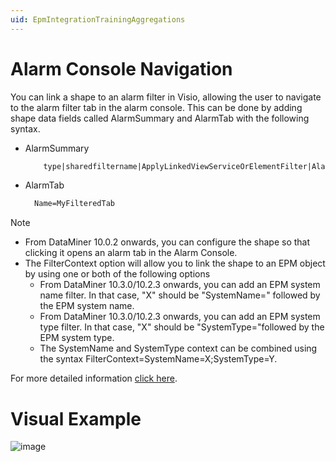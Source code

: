 ```yaml
---
uid: EpmIntegrationTrainingAggregations
---
```


# Alarm Console Navigation
You can link a shape to an alarm filter in Visio, allowing the user to navigate to the alarm filter tab in the alarm console. This can be done by adding shape data fields called AlarmSummary and AlarmTab with the following syntax.
- AlarmSummary
  ```xml
      type|sharedfiltername|ApplyLinkedViewServiceOrElementFilter|Alarm|FilterContext=X
  ```
- AlarmTab
    ```xml
      Name=MyFilteredTab
    ```
> [!NOTE]
> - From DataMiner 10.0.2 onwards, you can configure the shape so that clicking it opens an alarm tab in the Alarm Console.
> - The FilterContext option will allow you to link the shape to an EPM object by using one or both of the following options
>   - From DataMiner 10.3.0/10.2.3 onwards, you can add an EPM system name filter. In that case, "X" should be "SystemName=" followed by the EPM system name.
>   - From DataMiner 10.3.0/10.2.3 onwards, you can add an EPM system type filter. In that case, "X" should be "SystemType="followed by the EPM system type.
>   - The SystemName and SystemType context can be combined using the syntax FilterContext=SystemName=X;SystemType=Y.

For more detailed information [click here](https://docs.dataminer.services/user-guide/Basic_Functionality/Visio/linking_shapes/Linking_a_shape_to_an_alarm_filter.html).

# Visual Example
![image](https://github.com/Daniela-Prada/dataminer-docs/assets/102039927/e989dc61-20ff-41ce-b444-9d1e3808bd99)

